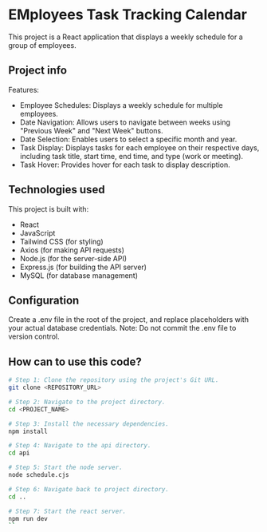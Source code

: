 # EMployees Task Tracking Calendar

This project is a React application that displays a weekly schedule for a group of employees.

## Project info

Features:

- Employee Schedules: Displays a weekly schedule for multiple employees.
- Date Navigation: Allows users to navigate between weeks using "Previous Week" and "Next Week" buttons.
- Date Selection: Enables users to select a specific month and year.
- Task Display: Displays tasks for each employee on their respective days, including task title, start time, end time, and type (work or    meeting).
- Task Hover: Provides hover for each task to display description.

## Technologies used

This project is built with:

- React
- JavaScript
- Tailwind CSS (for styling)
- Axios (for making API requests)
- Node.js (for the server-side API)
- Express.js (for building the API server)
- MySQL (for database management)

 ## Configuration

Create a .env file in the root of the project, and replace placeholders with your actual database credentials.
Note: Do not commit the .env file to version control.

## How can to use this code?

```sh
# Step 1: Clone the repository using the project's Git URL.
git clone <REPOSITORY_URL>

# Step 2: Navigate to the project directory.
cd <PROJECT_NAME>

# Step 3: Install the necessary dependencies.
npm install

# Step 4: Navigate to the api directory.
cd api

# Step 5: Start the node server.
node schedule.cjs

# Step 6: Navigate back to project directory.
cd ..

# Step 7: Start the react server.
npm run dev
``
